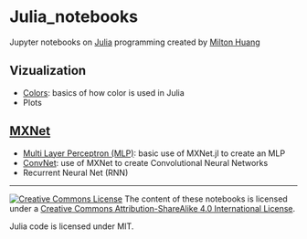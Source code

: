 # Julia_notebooks
Jupyter notebooks on [Julia](http://julialang.org/) programming created by [Milton Huang](http://emotrics.com/people/milton/)

## Vizualization
* [Colors](colors.ipynb): basics of how color is used in Julia
* Plots

## [MXNet](http://github.com/dmlc/MXNet.jl)
* [Multi Layer Perceptron (MLP)](mnistMLP.ipynb): basic use of MXNet.jl to create an MLP
* [ConvNet](mnistLenet.ipynb): use of MXNet to create Convolutional Neural Networks
* Recurrent Neural Net (RNN)

------------------------

[![Creative Commons License](https://i.creativecommons.org/l/by-sa/4.0/88x31.png)](http://creativecommons.org/licenses/by-sa/4.0/) The content of these notebooks is licensed under a [Creative Commons Attribution-ShareAlike 4.0 International License](http://creativecommons.org/licenses/by-sa/4.0/).

Julia code is licensed under MIT.
